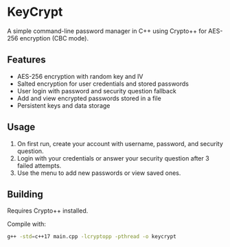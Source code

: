 # KeyCrypt

A simple command-line password manager in C++ using Crypto++ for AES-256 encryption (CBC mode).

## Features

- AES-256 encryption with random key and IV
- Salted encryption for user credentials and stored passwords
- User login with password and security question fallback
- Add and view encrypted passwords stored in a file
- Persistent keys and data storage

## Usage

1. On first run, create your account with username, password, and security question.
2. Login with your credentials or answer your security question after 3 failed attempts.
3. Use the menu to add new passwords or view saved ones.

## Building

Requires Crypto++ installed.

Compile with:
```bash
g++ -std=c++17 main.cpp -lcryptopp -pthread -o keycrypt
